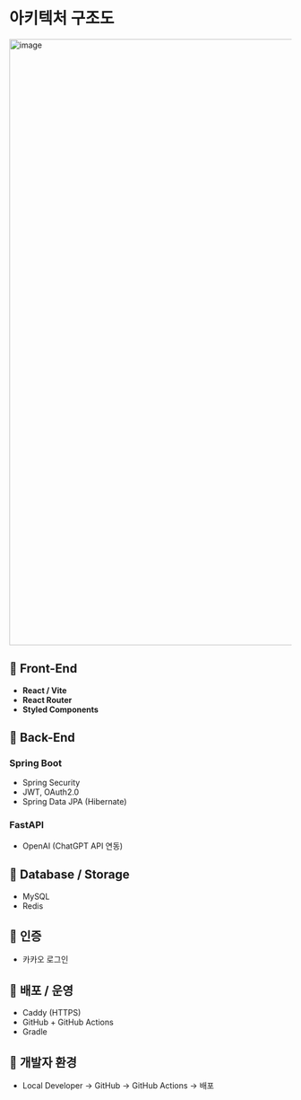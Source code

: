 # 아키텍처 구조도

<img width="1920" height="1080" alt="image" src="https://github.com/user-attachments/assets/d4cc1a25-e5a1-4d97-a713-becc94830032" />


## 📌 Front-End
- **React / Vite**
- **React Router**
- **Styled Components**

## 📌 Back-End
### Spring Boot
- Spring Security  
- JWT, OAuth2.0  
- Spring Data JPA (Hibernate)

### FastAPI
- OpenAI (ChatGPT API 연동)

## 📌 Database / Storage
- MySQL  
- Redis  

## 📌 인증
- 카카오 로그인  

## 📌 배포 / 운영
- Caddy (HTTPS)  
- GitHub + GitHub Actions  
- Gradle  

## 📌 개발자 환경
- Local Developer → GitHub → GitHub Actions → 배포
